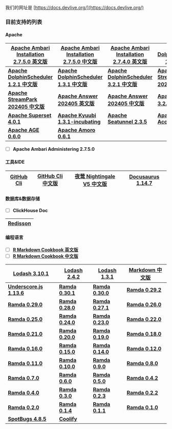 我们的网址是 [https://docs.devlive.org/](https://docs.devlive.org/)

### 目前支持的列表

#### Apache

| [**Apache Ambari Installation 2.7.5.0 英文版**](https://docs.devlive.org/books/apache-ambari-en-installation-2.7.5.0) | [**Apache Ambari Installation 2.7.5.0 中文版**](https://docs.devlive.org/books/apache-ambari-zh-installation-2.7.5.0) | [**Apache Ambari Installation 2.7.4.0 英文版**](https://docs.devlive.org/books/apache-ambari-en-installation-2.7.4.0) | [**Apache DolphinScheduler 1.2.0 中文版**](https://docs.devlive.org/books/apache-dolphin-scheduler-zh-1.2.0) |
|--------------------------------------------------------------------------------------------------------------------|--------------------------------------------------------------------------------------------------------------------|--------------------------------------------------------------------------------------------------------------------|-----------------------------------------------------------------------------------------------------------|
| [**Apache DolphinScheduler 1.2.1 中文版**](https://docs.devlive.org/books/apache-dolphin-scheduler-zh-1.2.1)          | [**Apache DolphinScheduler 1.3.1 中文版**](https://docs.devlive.org/books/apache-dolphin-scheduler-zh-1.3.1)          | [**Apache DolphinScheduler 3.2.1 中文版**](https://docs.devlive.org/books/apache-dolphin-scheduler-zh-3.2.1)          | [**Apache StreamPark 202405 英文版**](https://docs.devlive.org/books/apache-streampark-en-202405)            |
| [**Apache StreamPark 202405 中文版**](https://docs.devlive.org/books/apache-streampark-zh-202405)                     | [**Apache Answer 202405 英文版**](https://docs.devlive.org/books/apache-answer-en-202405)                             | [**Apache Answer 202405 中文版**](https://docs.devlive.org/books/apache-answer-zh-202405)                             | [**Apache JDO 3.2.1 英文版**](https://docs.devlive.org/books/apache-jdo-en-202405)                           |                                  |                                                                                                            |
| [**Apache Superset 4.0.1**](https://docs.devlive.org/books/apache-superset-en-20240427)                            | [**Apache Kyuubi 1.3.1-incubating**](https://docs.devlive.org/books/apache-kyuubi-en-1.3.1-incubating)             | [**Apache Seatunnel 2.3.5**](https://docs.devlive.org/books/apache-seatunnel-en-2.3.5)                             | [**Apache Accumulo 2.x**](https://docs.devlive.org/books/apache-accumulo-en-2.x#google_vignette)          |
| [**Apache AGE 0.6.0**](https://docs.devlive.org/books/apache-age-en-0.6.0)                                         | [**Apache Amoro 0.6.1**](https://docs.devlive.org/books/apache-amoro-en-0.6.1)                                     |                                                                                                                    |                                                                                                           |

- [ ] **Apache Ambari Administering 2.7.5.0**

#### 工具&IDE

| [**GitHub Cli**](https://docs.devlive.org/books/github-cli-en) | [**GitHub Cli 中文版**](https://docs.devlive.org/books/github-cli-zh) | [**夜莺 Nightingale V5 中文版**](https://docs.devlive.org/books/nightingale-zh-v5) | [**Docusaurus 1.14.7**](https://docs.devlive.org/books/docusaurus-en-1.14.7) |
|----------------------------------------------------------------|--------------------------------------------------------------------|-------------------------------------------------------------------------------|------------------------------------------------------------------------------|

#### 数据库&数据存储

- [ ] **ClickHouse Doc**

| [**Redisson**](https://docs.devlive.org/books/redisson-en-202406) |
|-------------------------------------------------------------------|

#### 编程语言

- [ ] [**R Markdown Cookbook 英文版**](https://docs.devlive.org/books/rmarkdown-cookbook-en)
- [ ] [**R Markdown Cookbook 中文版**](https://docs.devlive.org/books/rmarkdown-cookbook-zh)

| [**Lodash 3.10.1**](https://docs.devlive.org/books/lodash-en-3.10.1)               | [**Lodash 2.4.2**](https://docs.devlive.org/books/lodash-en-2.4.2) | [**Lodash 1.3.1**](https://docs.devlive.org/books/lodash-en-1.3.1) | [**Markdown 中文版**](https://docs.devlive.org/books/markdown-zh)     |
|------------------------------------------------------------------------------------|--------------------------------------------------------------------|--------------------------------------------------------------------|--------------------------------------------------------------------|
| [**Underscore.js 1.13.6**](https://docs.devlive.org/books/underscore.js-en-1.13.6) | [**Ramda 0.30.1**](https://docs.devlive.org/books/ramda-en-0.30.1) | [**Ramda 0.30.0**](https://docs.devlive.org/books/ramda-en-0.30.0) | [**Ramda 0.29.2**](https://docs.devlive.org/books/ramda-en-0.29.2) |
| [**Ramda 0.29.0**](https://docs.devlive.org/books/ramda-en-0.29.0)                 | [**Ramda 0.28.0**](https://docs.devlive.org/books/ramda-en-0.28.0) | [**Ramda 0.27.1**](https://docs.devlive.org/books/ramda-en-0.27.1) | [**Ramda 0.26.0**](https://docs.devlive.org/books/ramda-en-0.26.0) |
| [**Ramda 0.25.0**](https://docs.devlive.org/books/ramda-en-0.25.0)                 | [**Ramda 0.24.0**](https://docs.devlive.org/books/ramda-en-0.24.0) | [**Ramda 0.23.0**](https://docs.devlive.org/books/ramda-en-0.23.0) | [**Ramda 0.22.0**](https://docs.devlive.org/books/ramda-en-0.22.0) |
| [**Ramda 0.21.0**](https://docs.devlive.org/books/ramda-en-0.21.0)                 | [**Ramda 0.20.0**](https://docs.devlive.org/books/ramda-en-0.20.0) | [**Ramda 0.19.0**](https://docs.devlive.org/books/ramda-en-0.19.0) | [**Ramda 0.18.0**](https://docs.devlive.org/books/ramda-en-0.18.0) |
| [**Ramda 0.16.0**](https://docs.devlive.org/books/ramda-en-0.16.0)                 | [**Ramda 0.15.0**](https://docs.devlive.org/books/ramda-en-0.15.0) | [**Ramda 0.14.0**](https://docs.devlive.org/books/ramda-en-0.14.0) | [**Ramda 0.12.0**](https://docs.devlive.org/books/ramda-en-0.12.0) |
| [**Ramda 0.11.0**](https://docs.devlive.org/books/ramda-en-0.11.0)                 | [**Ramda 0.10.0**](https://docs.devlive.org/books/ramda-en-0.10.0) | [**Ramda 0.9.0**](https://docs.devlive.org/books/ramda-en-0.9.0)   | [**Ramda 0.8.0**](https://docs.devlive.org/books/ramda-en-0.8.0)   |
| [**Ramda 0.7.0**](https://docs.devlive.org/books/ramda-en-0.7.0)                   | [**Ramda 0.6.0**](https://docs.devlive.org/books/ramda-en-0.6.0)   | [**Ramda 0.5.0**](https://docs.devlive.org/books/ramda-en-0.5.0)   | [**Ramda 0.4.2**](https://docs.devlive.org/books/ramda-en-0.4.2)   |
| [**Ramda 0.4.0**](https://docs.devlive.org/books/ramda-en-0.4.0)                   | [**Ramda 0.3.0**](https://docs.devlive.org/books/ramda-en-0.3.0)   | [**Ramda 0.2.3**](https://docs.devlive.org/books/ramda-en-0.2.3)   | [**Ramda 0.2.2**](https://docs.devlive.org/books/ramda-en-0.2.2)   |
| [**Ramda 0.2.0**](https://docs.devlive.org/books/ramda-en-0.2.0)                   | [**Ramda 0.1.4**](https://docs.devlive.org/books/ramda-en-0.1.4)   | [**Ramda 0.1.1**](https://docs.devlive.org/books/ramda-en-0.1.1)   | [**Ramda 0.1.0**](https://docs.devlive.org/books/ramda-en-0.1.0)   |
| [**SpotBugs 4.8.5**](https://docs.devlive.org/books/spotbugs-en-4.8.5)             | [**Coolify**](https://docs.devlive.org/books/coolify-en)           |                                                                    |                                                                    |
